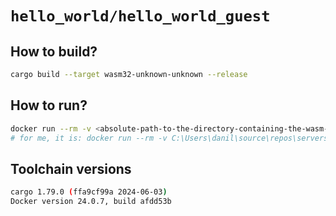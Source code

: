 # `hello_world/hello_world_guest`

## How to build?

```bash
cargo build --target wasm32-unknown-unknown --release
```

## How to run?

```bash
docker run --rm -v <absolute-path-to-the-directory-containing-the-wasm-module>:/data danstaken/hello_world_host:latest /data/hello_world_guest.wasm 'Dan'
# for me, it is: docker run --rm -v C:\Users\danil\source\repos\serverside-wasm-book-code\chapter02\hello_world\hello_world_guest:/data danstaken/hello_world_host:latest /data/hello_world_guest.wasm 'Dan'
```

## Toolchain versions

```bash
cargo 1.79.0 (ffa9cf99a 2024-06-03)
Docker version 24.0.7, build afdd53b
```